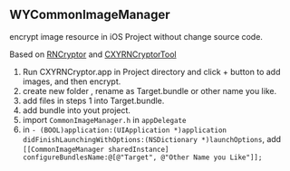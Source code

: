 ## WYCommonImageManager
encrypt image resource in iOS Project without change source code.

Based on [RNCryptor](https://github.com/RNCryptor/RNCryptor) and [CXYRNCryptorTool](https://github.com/iHongRen/CXYRNCryptorTool)

1. Run CXYRNCryptor.app in Project directory and click + button to add images, and then encrypt.
2. create new folder , rename as Target.bundle or other name you like.
3. add files in steps 1 into Target.bundle.
4. add bundle into yout project.
5. import `CommonImageManager.h` in `appDelegate`
6. in `- (BOOL)application:(UIApplication *)application didFinishLaunchingWithOptions:(NSDictionary *)launchOptions`, add
`[[CommonImageManager sharedInstance] configureBundlesName:@[@"Target", @"Other Name you Like"]];`
